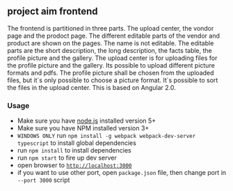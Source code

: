 ## project aim frontend

The frontend is partitioned in three parts. The upload center, the vondor page and the prodoct page. 
The different editable parts of the vendor and product are shown on the pages. The name is not editable. 
The editable parts are the short description, the long description, the facts table, the profile picture and the gallery. 
The upload center is for uploading files for the profile picture and the gallery. Its possible to upload different 
picture formats and pdfs. The profile picture shall be chosen from the uploaded files, but it´s only possible to choose 
a picture format. It´s possible to sort the files in the upload center.
This is based on Angular 2.0.

### Usage
- Make sure you have [node.js](https://nodejs.org/) installed version 5+
- Make sure you have NPM installed version 3+
- `WINDOWS ONLY` run `npm install -g webpack webpack-dev-server typescript` to install global dependencies
- run `npm install` to install dependencies
- run `npm start` to fire up dev server
- open browser to [`http://localhost:3000`](http://localhost:3000)
- if you want to use other port, open `package.json` file, then change port in `--port 3000` script
